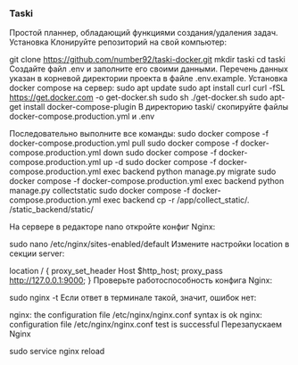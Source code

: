 ### Taski ###
Простой планнер, обладающий функциями создания/удаления задач.
Установка
Клонируйте репозиторий на свой компьютер:

git clone https://github.com/number92/taski-docker.git
mkdir taski
cd taski
Создайте файл .env и заполните его своими данными. Перечень данных указан в корневой директории проекта в файле .env.example.
Установка docker compose на сервер:
sudo apt update
sudo apt install curl
curl -fSL https://get.docker.com -o get-docker.sh
sudo sh ./get-docker.sh
sudo apt-get install docker-compose-plugin
В директорию taski/ скопируйте файлы docker-compose.production.yml и .env

Последовательно выполните все команды:
sudo docker compose -f docker-compose.production.yml pull
sudo docker compose -f docker-compose.production.yml down
sudo docker compose -f docker-compose.production.yml up -d
sudo docker compose -f docker-compose.production.yml exec backend python manage.py migrate
sudo docker compose -f docker-compose.production.yml exec backend python manage.py collectstatic
sudo docker compose -f docker-compose.production.yml exec backend cp -r /app/collect_static/. /static_backend/static/

На сервере в редакторе nano откройте конфиг Nginx:

sudo nano /etc/nginx/sites-enabled/default
Измените настройки location в секции server:

location / {
    proxy_set_header Host $http_host;
    proxy_pass http://127.0.0.1:9000;
}
Проверьте работоспособность конфига Nginx:

sudo nginx -t
Если ответ в терминале такой, значит, ошибок нет:

nginx: the configuration file /etc/nginx/nginx.conf syntax is ok
nginx: configuration file /etc/nginx/nginx.conf test is successful
Перезапускаем Nginx

sudo service nginx reload
